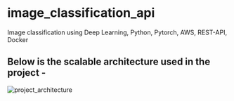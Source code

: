 # image_classification_api
Image classification using Deep Learning, Python, Pytorch, AWS, REST-API, Docker


## Below is the scalable architecture used in the project -

![project_architecture](https://user-images.githubusercontent.com/32446623/71769117-d93b7980-2eea-11ea-90ff-7ca2ec426330.png)
